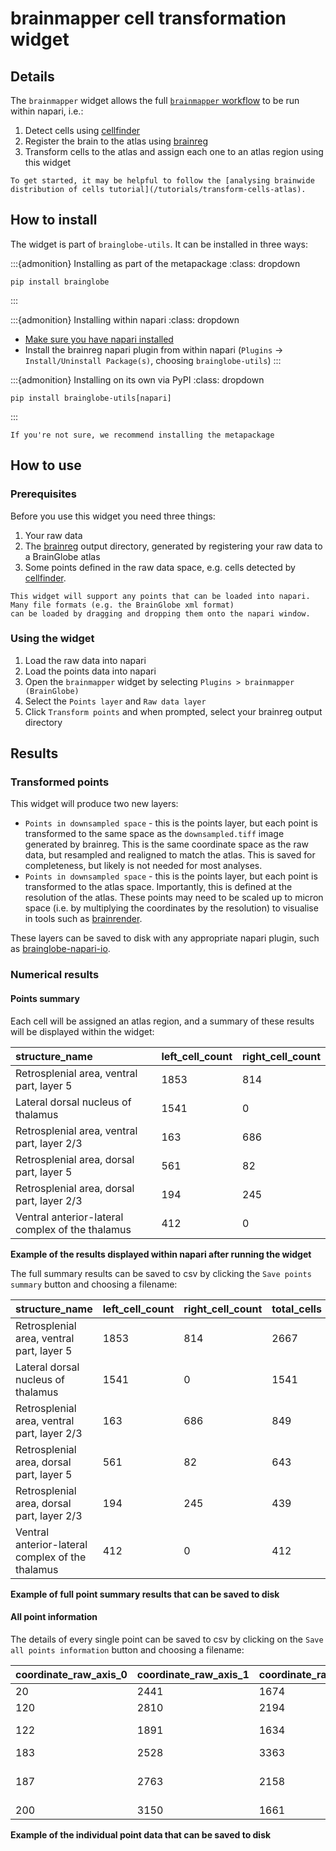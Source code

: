 # brainmapper cell transformation widget

## Details
The `brainmapper` widget allows the full [`brainmapper` workflow](/documentation/brainglobe-workflows/brainmapper/index) to be run within napari, i.e.:
1. Detect cells using [cellfinder](/documentation/cellfinder/index)
2. Register the brain to the atlas using [brainreg](/documentation/brainreg/index)
3. Transform cells to the atlas and assign each one to an atlas region using this widget

```{hint}
To get started, it may be helpful to follow the [analysing brainwide distribution of cells tutorial](/tutorials/transform-cells-atlas).
```

## How to install
The widget is part of `brainglobe-utils`. It can be installed in three ways:

:::{admonition} Installing as part of the metapackage
:class: dropdown
```
pip install brainglobe
```
:::

:::{admonition} Installing within napari
:class: dropdown
* [Make sure you have napari installed](https://napari.org/stable/tutorials/fundamentals/installation.html)
* Install the brainreg napari plugin from within napari (`Plugins` -> `Install/Uninstall Package(s)`, choosing `brainglobe-utils`)
:::

:::{admonition} Installing on its own via PyPI
:class: dropdown
```
pip install brainglobe-utils[napari]
```
:::

```{hint}
If you're not sure, we recommend installing the metapackage
```

## How to use

### Prerequisites 
Before you use this widget you need three things:
1. Your raw data
2. The [brainreg](/documentation/brainreg/index) output directory, generated by registering your raw data to a BrainGlobe atlas
3. Some points defined in the raw data space, e.g. cells detected by [cellfinder](/documentation/cellfinder/index). 

```{hint}
This widget will support any points that can be loaded into napari. Many file formats (e.g. the BrainGlobe xml format) 
can be loaded by dragging and dropping them onto the napari window. 
```

### Using the widget
1. Load the raw data into napari
2. Load the points data into napari
3. Open the `brainmapper` widget by selecting `Plugins > brainmapper (BrainGlobe)`
4. Select the `Points layer` and `Raw data layer`
5. Click `Transform points` and when prompted, select your brainreg output directory

## Results

### Transformed points
This widget will produce two new layers:
- `Points in downsampled space` - this is the points layer, but each point is transformed to the same space as the 
`downsampled.tiff` image generated by brainreg. This is the same coordinate space as the raw data, but resampled and 
realigned to match the atlas. This is saved for completeness, but likely is not needed for most analyses. 
- `Points in downsampled space` - this is the points layer, but each point is transformed to the atlas space. 
Importantly, this is defined at the resolution of the atlas. These points may need to be scaled up to micron space 
(i.e. by multiplying the coordinates by the resolution) to visualise in tools such as 
[brainrender](/documentation/brainrender/index).

These layers can be saved to disk with any appropriate napari plugin, such as 
[brainglobe-napari-io](https://www.napari-hub.org/plugins/brainglobe-napari-io).


### Numerical results
#### Points summary
Each cell will be assigned an atlas region, and a summary of these results will be displayed within the widget:

| structure\_name | left\_cell\_count | right\_cell\_count |
| :--- | :--- | :--- |
| Retrosplenial area, ventral part, layer 5 | 1853 | 814 |
| Lateral dorsal nucleus of thalamus | 1541 | 0 |
| Retrosplenial area, ventral part, layer 2/3 | 163 | 686 | 
| Retrosplenial area, dorsal part, layer 5 | 561 | 82 | 
| Retrosplenial area, dorsal part, layer 2/3 | 194 | 245 |
| Ventral anterior-lateral complex of the thalamus | 412 | 0 |

**Example of the results displayed within napari after running the widget**

The full summary results can be saved to csv by clicking the `Save points summary` button and choosing a filename:


| structure\_name | left\_cell\_count | right\_cell\_count | total\_cells | left\_volume\_mm3 | right\_volume\_mm3 | total\_volume\_mm3 | left\_cells\_per\_mm3 | right\_cells\_per\_mm3 |
| :--- | :--- | :--- | :--- | :--- | :--- | :--- | :--- | :--- |
| Retrosplenial area, ventral part, layer 5 | 1853 | 814 | 2667 | 0.952479 | 0.966508 | 1.918987 | 1945.44971595174 | 842.207203665153 |
| Lateral dorsal nucleus of thalamus | 1541 | 0 | 1541 | 0.597768 | 0.534717 | 1.132485 | 2577.92320766585 | 0 |
| Retrosplenial area, ventral part, layer 2/3 | 163 | 686 | 849 | 0.57638 | 0.614387 | 1.190767 | 282.79954196884 | 1116.56008346531 |
| Retrosplenial area, dorsal part, layer 5 | 561 | 82 | 643 | 0.611487 | 0.644904 | 1.256391 | 917.435693645163 | 127.150707702232 |
| Retrosplenial area, dorsal part, layer 2/3 | 194 | 245 | 439 | 0.460668 | 0.492384 | 0.953052 | 421.127579949117 | 497.579125235589 |
| Ventral anterior-lateral complex of the thalamus | 412 | 0 | 412 | 0.397422 | 0.365181 | 0.762603 | 1036.6814116984 | 0 |

**Example of full point summary results that can be saved to disk**

#### All point information
The details of every single point can be saved to csv by clicking on the `Save all points information` 
button and choosing a filename:

|coordinate_raw_axis_0|coordinate_raw_axis_1|coordinate_raw_axis_2|coordinate_atlas_axis_0|coordinate_atlas_axis_1|coordinate_atlas_axis_2|structure_name                             |hemisphere|
|---------------------|---------------------|---------------------|-----------------------|-----------------------|-----------------------|-------------------------------------------|----------|
|20                   |2441                 |1674                 |1208                   |348                    |586                    |arbor vitae                                |left      |
|120                  |2810                 |2194                 |1154                   |444                    |690                    |Medulla                                    |left      |
|122                  |1891                 |1634                 |1169                   |363                    |460                    |Fastigial nucleus                          |right     |
|183                  |2528                 |3363                 |1121                   |723                    |663                    |Medulla                                    |left      |
|187                  |2763                 |2158                 |1122                   |437                    |679                    |Medial vestibular nucleus                  |left      |
|200                  |3150                 |1661                 |1128                   |313                    |733                    |arbor vitae                                |left      |

**Example of the individual point data that can be saved to disk**
